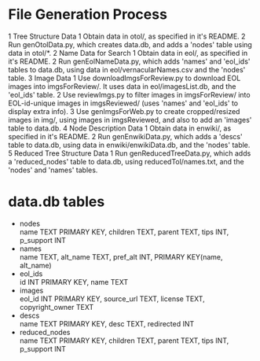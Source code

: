 File Generation Process
=======================

1   Tree Structure Data
    1   Obtain data in otol/, as specified in it's README.
    2   Run genOtolData.py, which creates data.db, and adds a 'nodes'
        table using data in otol/*.
2   Name Data for Search
    1   Obtain data in eol/, as specified in it's README.
    2   Run genEolNameData.py, which adds 'names' and 'eol\_ids' tables to data.db,
        using data in eol/vernacularNames.csv and the 'nodes' table.
3   Image Data
    1   Use downloadImgsForReview.py to download EOL images into imgsForReview/.
        It uses data in eol/imagesList.db, and the 'eol\_ids' table.
    2   Use reviewImgs.py to filter images in imgsForReview/ into EOL-id-unique
        images in imgsReviewed/ (uses 'names' and 'eol\_ids' to display extra info).
    3   Use genImgsForWeb.py to create cropped/resized images in img/, using
        images in imgsReviewed, and also to add an 'images' table to data.db.
4   Node Description Data
    1   Obtain data in enwiki/, as specified in it's README.
    2   Run genEnwikiData.py, which adds a 'descs' table to data.db,
        using data in enwiki/enwikiData.db, and the 'nodes' table.
5   Reduced Tree Structure Data
    1   Run genReducedTreeData.py, which adds a 'reduced_nodes' table to data.db,
        using reducedTol/names.txt, and the 'nodes' and 'names' tables.

data.db tables
==============
-   nodes <br>
    name TEXT PRIMARY KEY, children TEXT, parent TEXT, tips INT, p\_support INT
-   names <br>
    name TEXT, alt\_name TEXT, pref\_alt INT, PRIMARY KEY(name, alt\_name)
-   eol\_ids <br>
    id INT PRIMARY KEY, name TEXT
-   images <br>
    eol\_id INT PRIMARY KEY, source\_url TEXT, license TEXT, copyright\_owner TEXT
-   descs <br>
    name TEXT PRIMARY KEY, desc TEXT, redirected INT
-   reduced\_nodes <br>
    name TEXT PRIMARY KEY, children TEXT, parent TEXT, tips INT, p_support INT
